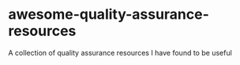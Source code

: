 # awesome-quality-assurance-resources
A collection of quality assurance resources I have found to be useful
